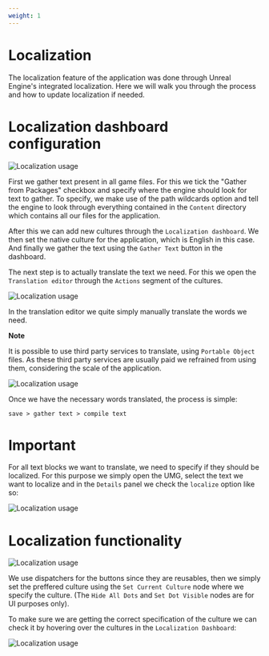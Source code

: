 ```yaml
---
weight: 1
---
```


# Localization

The localization feature of the application was done through Unreal Engine's integrated localization. Here we will walk you through the process and how to update localization if needed.

# Localization dashboard configuration

![Localization usage](https://jrcz-data-science-lab.github.io/VirtualAnatomy-Documentation/images/localization-dashboard.png)

First we gather text present in all game files. For this we tick the "Gather from Packages" checkbox and specify where the engine should look for text to gather. To specify, we make use of the path wildcards option and tell the engine to look through everything contained in the `Content` directory which contains all our files for the application.

After this we can add new cultures through the `Localization dashboard`. We then set the native culture for the application, which is English in this case. And finally we gather the text using the `Gather Text` button in the dashboard.

The next step is to actually translate the text we need. For this we open the `Translation editor` through the `Actions` segment of the cultures.

![Localization usage](https://jrcz-data-science-lab.github.io/VirtualAnatomy-Documentation/images/translation-actions.png)

In the translation editor we quite simply manually translate the words we need.

**Note**

It is possible to use third party services to translate, using `Portable Object` files. As these third party services are usually paid we refrained from using them, considering the scale of the application.

![Localization usage](https://jrcz-data-science-lab.github.io/VirtualAnatomy-Documentation/images/translation-editor.png)

Once we have the necessary words translated, the process is simple:

 `save > gather text > compile text`

 # Important

 For all text blocks we want to translate, we need to specify if they should be localized. For this purpose we simply open the UMG, select the text we want to localize and in the `Details` panel we check the `localize` option like so:

 ![Localization usage](https://jrcz-data-science-lab.github.io/VirtualAnatomy-Documentation/images/umg-localization.png)

 # Localization functionality

  ![Localization usage](https://jrcz-data-science-lab.github.io/VirtualAnatomy-Documentation/images/localization-functionality.png)

  We use dispatchers for the buttons since they are reusables, then we simply set the preffered culture using the `Set Current Culture` node where we specify the culture. (The `Hide All Dots` and `Set Dot Visible` nodes are for UI purposes only).

  To make sure we are getting the correct specification of the culture we can check it by hovering over the cultures in the `Localization Dashboard`:

![Localization usage](https://jrcz-data-science-lab.github.io/VirtualAnatomy-Documentation/images/culture-spec.png)




